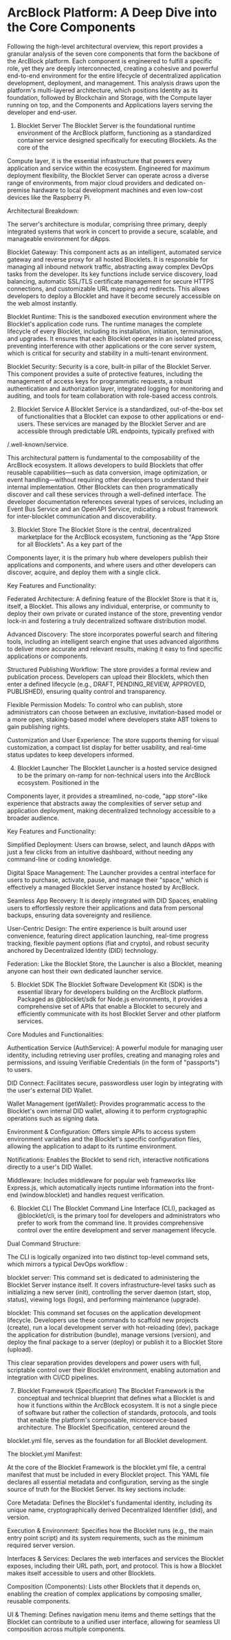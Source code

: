 # ArcBlock Platform: A Deep Dive into the Core Components

Following the high-level architectural overview, this report provides a granular analysis of the seven core components that form the backbone of the ArcBlock platform. Each component is engineered to fulfill a specific role, yet they are deeply interconnected, creating a cohesive and powerful end-to-end environment for the entire lifecycle of decentralized application development, deployment, and management. This analysis draws upon the platform's multi-layered architecture, which positions Identity as its foundation, followed by Blockchain and Storage, with the Compute layer running on top, and the Components and Applications layers serving the developer and end-user.

1. Blocklet Server
The Blocklet Server is the foundational runtime environment of the ArcBlock platform, functioning as a standardized container service designed specifically for executing Blocklets. As the core of the   

Compute layer, it is the essential infrastructure that powers every application and service within the ecosystem. Engineered for maximum deployment flexibility, the Blocklet Server can operate across a diverse range of environments, from major cloud providers and dedicated on-premise hardware to local development machines and even low-cost devices like the Raspberry Pi.  

Architectural Breakdown:

The server's architecture is modular, comprising three primary, deeply integrated systems that work in concert to provide a secure, scalable, and manageable environment for dApps.  

Blocklet Gateway: This component acts as an intelligent, automated service gateway and reverse proxy for all hosted Blocklets. It is responsible for managing all inbound network traffic, abstracting away complex DevOps tasks from the developer. Its key functions include service discovery, load balancing, automatic SSL/TLS certificate management for secure HTTPS connections, and customizable URL mapping and redirects. This allows developers to deploy a Blocklet and have it become securely accessible on the web almost instantly.  

Blocklet Runtime: This is the sandboxed execution environment where the Blocklet's application code runs. The runtime manages the complete lifecycle of every Blocklet, including its installation, initiation, termination, and upgrades. It ensures that each Blocklet operates in an isolated process, preventing interference with other applications or the core server system, which is critical for security and stability in a multi-tenant environment.  

Blocklet Security: Security is a core, built-in pillar of the Blocklet Server. This component provides a suite of protective features, including the management of access keys for programmatic requests, a robust authentication and authorization layer, integrated logging for monitoring and auditing, and tools for team collaboration with role-based access controls.  

2. Blocklet Service
A Blocklet Service is a standardized, out-of-the-box set of functionalities that a Blocklet can expose to other applications or end-users. These services are managed by the Blocklet Server and are accessible through predictable URL endpoints, typically prefixed with   

/.well-known/service.  

This architectural pattern is fundamental to the composability of the ArcBlock ecosystem. It allows developers to build Blocklets that offer reusable capabilities—such as data conversion, image optimization, or event handling—without requiring other developers to understand their internal implementation. Other Blocklets can then programmatically discover and call these services through a well-defined interface. The developer documentation references several types of services, including an Event Bus Service and an OpenAPI Service, indicating a robust framework for inter-blocklet communication and discoverability.  

3. Blocklet Store
The Blocklet Store is the central, decentralized marketplace for the ArcBlock ecosystem, functioning as the "App Store for all Blocklets". As a key part of the   

Components layer, it is the primary hub where developers publish their applications and components, and where users and other developers can discover, acquire, and deploy them with a single click.  

Key Features and Functionality:

Federated Architecture: A defining feature of the Blocklet Store is that it is, itself, a Blocklet. This allows any individual, enterprise, or community to deploy their own private or curated instance of the store, preventing vendor lock-in and fostering a truly decentralized software distribution model.  

Advanced Discovery: The store incorporates powerful search and filtering tools, including an intelligent search engine that uses advanced algorithms to deliver more accurate and relevant results, making it easy to find specific applications or components.  

Structured Publishing Workflow: The store provides a formal review and publication process. Developers can upload their Blocklets, which then enter a defined lifecycle (e.g., DRAFT, PENDING_REVIEW, APPROVED, PUBLISHED), ensuring quality control and transparency.  

Flexible Permission Models: To control who can publish, store administrators can choose between an exclusive, invitation-based model or a more open, staking-based model where developers stake ABT tokens to gain publishing rights.

Customization and User Experience: The store supports theming for visual customization, a compact list display for better usability, and real-time status updates to keep developers informed.  

4. Blocklet Launcher
The Blocklet Launcher is a hosted service designed to be the primary on-ramp for non-technical users into the ArcBlock ecosystem. Positioned in the   

Components layer, it provides a streamlined, no-code, "app store"-like experience that abstracts away the complexities of server setup and application deployment, making decentralized technology accessible to a broader audience.  

Key Features and Functionality:

Simplified Deployment: Users can browse, select, and launch dApps with just a few clicks from an intuitive dashboard, without needing any command-line or coding knowledge.  

Digital Space Management: The Launcher provides a central interface for users to purchase, activate, pause, and manage their "space," which is effectively a managed Blocklet Server instance hosted by ArcBlock.  

Seamless App Recovery: It is deeply integrated with DID Spaces, enabling users to effortlessly restore their applications and data from personal backups, ensuring data sovereignty and resilience.  

User-Centric Design: The entire experience is built around user convenience, featuring direct application launching, real-time progress tracking, flexible payment options (fiat and crypto), and robust security anchored by Decentralized Identity (DID) technology.  

Federation: Like the Blocklet Store, the Launcher is also a Blocklet, meaning anyone can host their own dedicated launcher service.  

5. Blocklet SDK
The Blocklet Software Development Kit (SDK) is the essential library for developers building on the ArcBlock platform. Packaged as @blocklet/sdk for Node.js environments, it provides a comprehensive set of APIs that enable a Blocklet to securely and efficiently communicate with its host Blocklet Server and other platform services.  

Core Modules and Functionalities:

Authentication Service (AuthService): A powerful module for managing user identity, including retrieving user profiles, creating and managing roles and permissions, and issuing Verifiable Credentials (in the form of "passports") to users.  

DID Connect: Facilitates secure, passwordless user login by integrating with the user's external DID Wallet.  

Wallet Management (getWallet): Provides programmatic access to the Blocklet's own internal DID wallet, allowing it to perform cryptographic operations such as signing data.  

Environment & Configuration: Offers simple APIs to access system environment variables and the Blocklet's specific configuration files, allowing the application to adapt to its runtime environment.  

Notifications: Enables the Blocklet to send rich, interactive notifications directly to a user's DID Wallet.  

Middleware: Includes middleware for popular web frameworks like Express.js, which automatically injects runtime information into the front-end (window.blocklet) and handles request verification.  

6. Blocklet CLI
The Blocklet Command Line Interface (CLI), packaged as @blocklet/cli, is the primary tool for developers and administrators who prefer to work from the command line. It provides comprehensive control over the entire development and server management lifecycle.  

Dual Command Structure:

The CLI is logically organized into two distinct top-level command sets, which mirrors a typical DevOps workflow :  

blocklet server: This command set is dedicated to administering the Blocklet Server instance itself. It covers infrastructure-level tasks such as initializing a new server (init), controlling the server daemon (start, stop, status), viewing logs (logs), and performing maintenance (upgrade).  

blocklet: This command set focuses on the application development lifecycle. Developers use these commands to scaffold new projects (create), run a local development server with hot-reloading (dev), package the application for distribution (bundle), manage versions (version), and deploy the final package to a server (deploy) or publish it to a Blocklet Store (upload).

This clear separation provides developers and power users with full, scriptable control over their Blocklet environment, enabling automation and integration with CI/CD pipelines.

7. Blocklet Framework (Specification)
The Blocklet Framework is the conceptual and technical blueprint that defines what a Blocklet is and how it functions within the ArcBlock ecosystem. It is not a single piece of software but rather the collection of standards, protocols, and tools that enable the platform's composable, microservice-based architecture. The Blocklet Specification, centered around the   

blocklet.yml file, serves as the foundation for all Blocklet development.  

The blocklet.yml Manifest:

At the core of the Blocklet Framework is the blocklet.yml file, a central manifest that must be included in every Blocklet project. This YAML file declares all essential metadata and configuration, serving as the single source of truth for the Blocklet Server. Its key sections include:  

Core Metadata: Defines the Blocklet's fundamental identity, including its unique name, cryptographically derived Decentralized Identifier (did), and version.

Execution & Environment: Specifies how the Blocklet runs (e.g., the main entry point script) and its system requirements, such as the minimum required server version.  

Interfaces & Services: Declares the web interfaces and services the Blocklet exposes, including their URL path, port, and protocol. This is how a Blocklet makes itself accessible to users and other Blocklets.  

Composition (Components): Lists other Blocklets that it depends on, enabling the creation of complex applications by composing smaller, reusable components.  

UI & Theming: Defines navigation menu items and theme settings that the Blocklet can contribute to a unified user interface, allowing for seamless UI composition across multiple components.  

